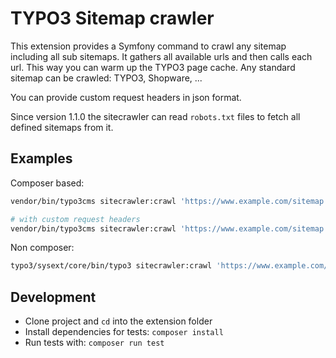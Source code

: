 # TYPO3 Sitemap crawler

This extension provides a Symfony command to crawl any sitemap including all sub sitemaps. It gathers all available urls and then calls each url. This way you can warm up the TYPO3 page cache. Any standard sitemap can be crawled: TYPO3, Shopware, ...

You can provide custom request headers in json format.

Since version 1.1.0 the sitecrawler can read `robots.txt` files to fetch all defined sitemaps from it.

## Examples

Composer based:
```bash
vendor/bin/typo3cms sitecrawler:crawl 'https://www.example.com/sitemap.xml'

# with custom request headers
vendor/bin/typo3cms sitecrawler:crawl 'https://www.example.com/sitemap.xml' '{"X-Pjax": true}'
```
Non composer:
```bash
typo3/sysext/core/bin/typo3 sitecrawler:crawl 'https://www.example.com/sitemap.xml'
```

## Development

- Clone project and `cd` into the extension folder
- Install dependencies for tests: `composer install`
- Run tests with: `composer run test`
